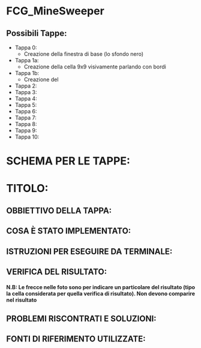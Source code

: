# FCG_MineSweeper
## Possibili Tappe: 
- Tappa 0:
  * Creazione della finestra di base (lo sfondo nero) 
- Tappa 1a:
  * Creazione della cella 9x9 visivamente parlando con bordi 
- Tappa 1b: 
  * Creazione del 
- Tappa 2:
- Tappa 3:
- Tappa 4:
- Tappa 5:
- Tappa 6:
- Tappa 7:
- Tappa 8:
- Tappa 9:
- Tappa 10: 

# SCHEMA PER LE TAPPE: 

# TITOLO: 

## OBBIETTIVO DELLA TAPPA: 

## COSA È STATO IMPLEMENTATO: 

## ISTRUZIONI PER ESEGUIRE DA TERMINALE: 

## VERIFICA DEL RISULTATO: 
#### N.B: Le frecce nelle foto sono per indicare un particolare del risultato (tipo la cella considerata per quella verifica di risultato). Non devono comparire nel risultato

## PROBLEMI RISCONTRATI E SOLUZIONI: 

## FONTI DI RIFERIMENTO UTILIZZATE: 
